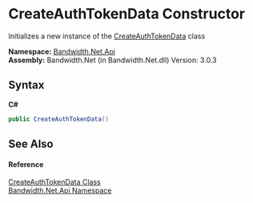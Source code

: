 ﻿# CreateAuthTokenData Constructor 
 

Initializes a new instance of the <a href ="T_Bandwidth_Net_Api_CreateAuthTokenData.md">CreateAuthTokenData</a> class

**Namespace:**&nbsp;<a href ="N_Bandwidth_Net_Api.md">Bandwidth.Net.Api</a><br />**Assembly:**&nbsp;Bandwidth.Net (in Bandwidth.Net.dll) Version: 3.0.3

## Syntax

**C#**<br />
``` C#
public CreateAuthTokenData()
```


## See Also


#### Reference
<a href ="T_Bandwidth_Net_Api_CreateAuthTokenData.md">CreateAuthTokenData Class</a><br /><a href ="N_Bandwidth_Net_Api.md">Bandwidth.Net.Api Namespace</a><br />